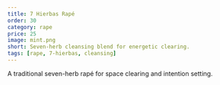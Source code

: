 ```yaml
---
title: 7 Hierbas Rapé
order: 30
category: rape
price: 25
image: mint.png
short: Seven-herb cleansing blend for energetic clearing.
tags: [rape, 7-hierbas, cleansing]
---
```


A traditional seven-herb rapé for space clearing and intention setting.